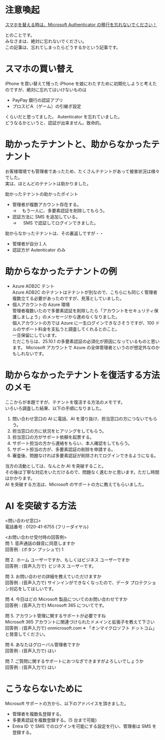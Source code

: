 # 注意喚起

[スマホを替える時は、Microsoft Authenticator の移行を忘れないでください！](https://jpazureid.github.io/blog/azure-active-directory/move-authenticator-to-new-phone/)

とのことです。  
みなさまは、絶対に忘れないでください。  
この記事は、忘れてしまったらどうするかという記事です。

# スマホの買い替え

iPhone を買い替えて残った iPhone を娘にわたすために初期化しようと考えたのですが、絶対に忘れてはいけないものは

- PayPay 銀行の認証アプリ
- プロスピＡ（ゲーム）の引継ぎ設定

くらいだと思ってました。 Autenticator を忘れていました。  
どうなるかというと、認証が出来ません。致命的。

# 助かったテナントと、助からなかったテナント

お客様環境でも管理者であったため、たくさんテナントがあって被害状況は様々でした。  
実は、ほとんどのテナントは助かりました。

助かったテナントの助かったポイント

- 管理者が複数アカウント存在する。  
  → 　もう一人に、多要素認証を削除してもらう。
- 認証方法に SMS を追加している。  
  → 　 SMS で認証してログインできました。

助からなかったテナントは、その裏返しですが・・

- 管理者が自分１人
- 認証方が Autenticator のみ

# 助からなかったテナントの例

- Azure ADB2C テント  
  Azure ADB2C のテナントはテナントが別なので、こちらにも同じく管理者複数立てる必要があったのですが、見落としていました。
- 個人アカウントの Azure 環境  
  管理者複数いたので多要素認証を削除したら「アカウントをセキュリティ保護しましょう」のメッセージから進めなくなりました。  
  個人アカウントの方では Azure に一生ログインできなさそうですが、100 ドルのサポート料金を支払うと調査してくれるとのこと。  
  一旦保留にしています。  
  ただこちらは、25.10.1 の多要素認証の必須化が原因になっているものと思います。
  Microsoft アカウントで Azure の全体管理者というのが想定外なのかもしれないです。

# 助からなかったテナントを復活する方法のメモ

ここからが本題ですが、テナントを復活する方法のメモです。  
いろいろ調査した結果、以下の手順になりました。

1. 問い合わせ窓口の AI に電話、AI を潜り抜け、担当窓口の方につないでもらう。
1. 担当窓口の方に状況をヒアリングをしてもらう。
1. 担当窓口の方がサポート依頼を起票する。
1. サポート担当の方から連絡をもらい、本人確認をしてもらう。
1. サポート担当の方が、多要素認証の削除を申請する。
1. 審査後、問題なければ多要素認証が削除されてログインできるようになる。

当方の活動としては、なんとか AI を突破すること。  
その後は丁寧な対応をいただけるので、問題なく進むかと思います。ただし時間はかかります。  
AI を突破する方法は、Microsoft のサポートの方に教えてもらいました。

# AI を突破する方法

<問い合わせ窓口>  
電話番号 : 0120-41-6755 (フリーダイヤル)

<お問い合わせ受付時の回答例>  
問 1. 音声通話の録音に同意しますか  
回答例 : (ボタン プッシュで) 1

問 2.  ホーム ユーザーですか、もしくはビジネス ユーザーですか  
回答例 : (音声入力で)  ビジネス ユーザーです。

問 3. お問い合わせの詳細を教えていただけますか  
回答例 : (音声入力で) サインインができなくなったので、データ プロテクション対応をしてほしいです。

問 4. 今日はどの Microsoft 製品についてのお問い合わせですか  
回答例 : (音声入力で) Microsoft 365 についてです。

問 5. アカウント管理に関するサポートが必要ですね  
Microsoft 365 アカウントに関連づけられたドメインと拡張子を教えて下さい  
回答例 : (音声入力で) onmicrosoft.com ※ 「オンマイクロソフト ドットコム」と発音してください。

問 6. あなたはグローバル管理者ですか  
回答例 : (音声入力で) はい

問 7. ご質問に関するサポートにおつなぎできますがよろしいでしょうか  
回答例 : (音声入力で) はい

# こうならないために

Microsoft サポートの方から、以下のアドバイスを頂きました。

- 管理者を複数名登録する。
- 多要素認証を複数登録する。(5 台まで可能)
- Entra ID で SMS でのログインを可能にする設定を行い、管理者は SMS を登録する。

